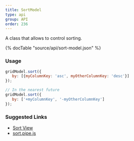 ```yaml
---
title: SortModel
type: api
group: API
order: 236
---
```

A class that allows to control sorting.

{% docTable "source/api/sort-model.json" %}

### Usage
```javascript
gridModel.sort({
   by: [{myColumnKey: 'asc', myOtherColumnKey: 'desc'}]
});

// In the nearest future
gridModel.sort({
   by: ['+myColumnKey', '-myOtherColumnKey']
});
```

### Suggested Links

* [Sort View](/doc/api/sort-view.html)
* [sort.pipe.js](https://github.com/qgrid/ng2/blob/master/core/pipe/sort.pipe.js)

